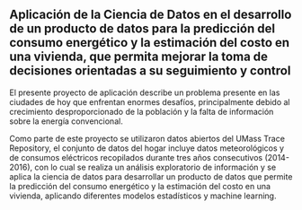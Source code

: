 ## Aplicación de la Ciencia de Datos en el desarrollo de un producto de datos para la predicción del consumo energético y la estimación del costo en una vivienda, que permita mejorar la toma de decisiones orientadas a su seguimiento y control

El presente proyecto de aplicación describe un problema presente en las ciudades de hoy que enfrentan enormes desafíos, principalmente debido al crecimiento desproporcionado de la población y la falta de información sobre la energía convencional.

Como parte de este proyecto se utilizaron datos abiertos del UMass Trace Repository, el conjunto de datos del hogar incluye datos meteorológicos y de consumos eléctricos recopilados durante tres años consecutivos (2014-2016), con lo cual se realiza un análisis exploratorio de información y se aplica la ciencia de datos para desarrollar un producto de datos que permite la predicción del consumo energético y la estimación del costo en una vivienda, aplicando diferentes modelos estadísticos y machine learning.

